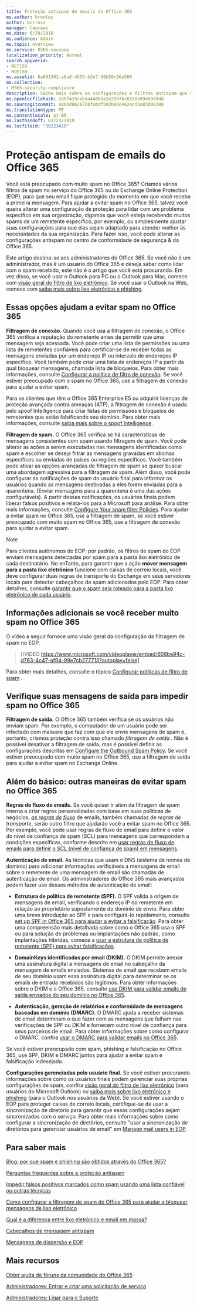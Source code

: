 ```yaml
---
title: Proteção antispam de emails do Office 365
ms.author: krowley
author: kccross
manager: laurawi
ms.date: 6/29/2018
ms.audience: Admin
ms.topic: overview
ms.service: O365-seccomp
localization_priority: Normal
search.appverid:
- MET150
- MOE150
ms.assetid: 6a601501-a6a8-4559-b2e7-56b59c96a586
ms.collection:
- M365-security-compliance
description: Saiba mais sobre as configurações e filtros antispam que ajudarão você a evitar spam no Exchange Online e no Office 365. Obtendo muito spam no Office 365? Você pode personalizar suas configurações de política antispam e filtros de spam.
ms.openlocfilehash: 2d8f433cabda4408da2e29b7bc6570e09e6989dd
ms.sourcegitcommit: a80bd8626720fabdf592b84e4424cd3a83d08280
ms.translationtype: MT
ms.contentlocale: pt-BR
ms.lasthandoff: 02/23/2019
ms.locfileid: "30223420"
---
```

# <a name="office-365-email-anti-spam-protection"></a>Proteção antispam de emails do Office 365

Você está preocupado com muito spam no Office 365? Criamos vários filtros de spam no serviço do Office 365 ou do Exchange Online Protection (EOP), para que seu email fique protegido do momento em que você recebe a primeira mensagem. Para ajudar a evitar spam no Office 365, talvez você queira alterar uma configuração de proteção para lidar com um problema específico em sua organização, digamos que você esteja recebendo muitos spams de um remetente específico, por exemplo, ou simplesmente ajustar suas configurações para que elas sejam adaptado para atender melhor às necessidades da sua organização. Para fazer isso, você pode alterar as configurações antispam no centro de conformidade de segurança &amp; do Office 365.
  
Este artigo destina-se aos administradores do Office 365. Se você não é um administrador, mas é um usuário do Office 365 e deseja saber como lidar com o spam recebido, este não é o artigo que você está procurando. Em vez disso, se você usar o Outlook para PC ou o Outlook para Mac, comece com [visão geral do filtro de lixo eletrônico](https://support.office.com/article/5ae3ea8e-cf41-4fa0-b02a-3b96e21de089). Se você usar o Outlook na Web, comece com [saiba mais sobre lixo eletrônico e phishing](https://support.office.com/article/86c1d76f-4d5a-4967-9647-35665dc17c31).
  
## <a name="these-options-help-you-prevent-spam-in-office-365"></a>Essas opções ajudam a evitar spam no Office 365

 **Filtragem de conexão.** Quando você usa a filtragem de conexão, o Office 365 verifica a reputação do remetente antes de permitir que uma mensagem seja acessada. Você pode criar uma lista de permissões ou uma lista de remetentes confiáveis para certificar-se de receber todas as mensagens enviadas por um endereço IP ou intervalo de endereços IP específico. Você também pode criar uma lista de endereços IP a partir da qual bloquear mensagens, chamada lista de bloqueios. Para obter mais informações, consulte [Configurar a política de filtro de conexão](https://technet.microsoft.com/library/jj200718%28v=exchg.150%29.aspx). Se você estiver preocupado com o spam no Office 365, use a filtragem de conexão para ajudar a evitar spam.
  
Para os clientes que têm o Office 365 Enterprise E5 ou adquirir licenças de proteção avançada contra ameaças (ATP), a filtragem de conexão é usada pelo spoof Intelligence para criar listas de permissões e bloqueios de remetentes que estão falsificando seu domínio. Para obter mais informações, consulte [saiba mais sobre o spoof Intelligence](https://go.microsoft.com/fwlink/?LinkID=735009).
  
 **Filtragem de spam.** O Office 365 verifica se há características de mensagens consistentes com spam usando filtragem de spam. Você pode alterar as ações a serem executadas nas mensagens identificadas como spam e escolher se deseja filtrar as mensagens gravadas em idiomas específicos ou enviadas de países ou regiões específicos. Você também pode ativar as opções avançadas de filtragem de spam se quiser buscar uma abordagem agressiva para a filtragem de spam. Além disso, você pode configurar as notificações de spam do usuário final para informar os usuários quando as mensagens destinadas a eles forem enviadas para a quarentena. (Enviar mensagens para a quarentena é uma das ações configuráveis). A partir dessas notificações, os usuários finais podem liberar falsos positivos e relatá-los para a Microsoft para análise. Para obter mais informações, consulte [Configure Your spam filter Policies](https://go.microsoft.com/fwlink/p/?LinkId=617147). Para ajudar a evitar spam no Office 365, use a filtragem de spam, se você estiver preocupado com muito spam no Office 365, use a filtragem de conexão para ajudar a evitar spam.
  
> [!NOTE]
> Para clientes autônomos do EOP: por padrão, os filtros de spam do EOP enviam mensagens detectadas por spam para a pasta lixo eletrônico de cada destinatário. No enTanto, para garantir que a ação **mover mensagem para a pasta lixo eletrônico** funcione com caixas de correio locais, você deve configurar duas regras de transporte do Exchange em seus servidores locais para detectar cabeçalhos de spam adicionados pelo EOP. Para obter detalhes, consulte [garantir que o spam seja roteado para a pasta lixo eletrônico de cada usuário](https://technet.microsoft.com/library/jj837173%28v=exchg.150%29.aspx). 
  
## <a name="extra-information-if-you-receive-too-much-spam-in-office-365"></a>Informações adicionais se você receber muito spam no Office 365

O vídeo a seguir fornece uma visão geral da configuração da filtragem de spam no EOP.
  
> [!VIDEO https://www.microsoft.com/videoplayer/embed/608be94c-d763-4c47-af94-99e7cb277713?autoplay=false]
  
Para obter mais detalhes, consulte o tópico [Configurar políticas de filtro de spam](https://go.microsoft.com/fwlink/p/?LinkId=617147) .
  
## <a name="check-your-outgoing-messages-to-prevent-spam-in-office-365"></a>Verifique suas mensagens de saída para impedir spam no Office 365

 **Filtragem de saída.** O Office 365 também verifica se os usuários não enviam spam. Por exemplo, o computador de um usuário pode ser infectado com malware que faz com que ele envie mensagens de spam e, portanto, criamos proteção contra isso chamado *filtragem de saída* . Não é possível desativar a filtragem de saída, mas é possível definir as configurações descritas em [Configure the Outbound Spam Policy](https://technet.microsoft.com/library/jj200737%28v=exchg.150%29.aspx). Se você estiver preocupado com muito spam no Office 365, use a filtragem de saída para ajudar a evitar spam no Exchange Online.
  
## <a name="beyond-the-basics-more-ways-to-prevent-spam-in-office-365"></a>Além do básico: outras maneiras de evitar spam no Office 365

 **Regras de fluxo de emails.** Se você quiser ir além da filtragem de spam interna e criar regras personalizadas com base em suas políticas de negócios, *[as regras de fluxo](https://technet.microsoft.com/library/jj919238%28v=exchg.150%29.aspx)* de emails, também chamadas de *regras de transporte*, serão outro filtro que ajudarão você a evitar spam no Office 365. Por exemplo, você pode usar regras de fluxo de email para definir o valor do nível de confiança de spam (SCL) para mensagens que correspondem a condições específicas, conforme descrito em [usar regras de fluxo de emails para definir o SCL (nível de confiança de spam) em mensagens](https://technet.microsoft.com/library/dn798345%28v=exchg.150%29.aspx).
  
 **Autenticação de email.** As técnicas que usam o DNS (sistema de nomes de domínio) para adicionar informações verificáveis a mensagens de email sobre o remetente de uma mensagem de email são chamadas de autenticação de email. Os administradores do Office 365 mais avançados podem fazer uso desses métodos de autenticação de email:
  
- **Estrutura de política de remetente (SPF).** O SPF valida a origem de mensagens de email, verificando o endereço IP do remetente em relação ao proprietário supostamente do domínio de envio. Para obter uma breve introdução ao SPF e para configurá-lo rapidamente, consulte [set up SPF in Office 365 para ajudar a evitar a falsificação](https://technet.microsoft.com/library/dn789058%28v=exchg.150%29.aspx). Para obter uma compreensão mais detalhada sobre como o Office 365 usa o SPF ou para solução de problemas ou implantações não padrão, como implantações híbridas, comece a [usar a estrutura de política de remetente (SPF) para evitar falsificações](https://technet.microsoft.com/library/mt712724%28v=exchg.150%29.aspx).

- **DomainKeys identificadas por email (DKIM).** O DKIM permite anexar uma assinatura digital a mensagens de email no cabeçalho da mensagem de emails enviados. Sistemas de email que recebem emails de seu domínio usam essa assinatura digital para determinar se os emails de entrada recebidos são legítimos. Para obter informações sobre o DKIM e o Office 365, consulte [use DKIM para validar emails de saída enviados do seu domínio no Office 365](https://technet.microsoft.com/library/mt695945%28v=exchg.150%29.aspx).

- **Autenticação, geração de relatórios e conformidade de mensagens baseadas em domínio (DMARC).** O DMARC ajuda a receber sistemas de email determinam o que fazer com as mensagens que falham nas verificações de SPF ou DKIM e fornecem outro nível de confiança para seus parceiros de email. Para obter informações sobre como configurar o DMARC, confira [usar o DMARC para validar emails no Office 365](https://technet.microsoft.com/library/mt734386%28v=exchg.150%29.aspx).

Se você estiver preocupado com spam, phishing e falsificação no Office 365, use SPF, DKIM e DMARC juntos para ajudar a evitar spam e falsificação indesejada.
  
 **Configurações gerenciadas pelo usuário final.** Se você estiver procurando informações sobre como os usuários finais podem gerenciar suas próprias configurações de spam, confira [visão geral do filtro de lixo eletrônico](https://go.microsoft.com/fwlink/?LinkId=270065) (para usuários do Microsoft Outlook) ou [saiba mais sobre lixo eletrônico e phishing](https://go.microsoft.com/fwlink/?LinkId=270068) (para o Outlook nos usuários da Web). Se você estiver usando o EOP para proteger caixas de correio locais, certifique-se de usar a sincronização de diretório para garantir que essas configurações sejam sincronizadas com o serviço. Para obter mais informações sobre como configurar a sincronização de diretórios, consulte "usar a sincronização de diretórios para gerenciar usuários de email" em [Manage mail users in EOP](https://technet.microsoft.com/library/dn636911%28v=exchg.150%29.aspx).
  
## <a name="for-more-information"></a>Para saber mais

[Blog: por que spam e phishing são obtidos através do Office 365?](https://go.microsoft.com/fwlink/?LinkId=528179 )
  
[Perguntas frequentes sobre a proteção antispam](https://technet.microsoft.com/library/jj937231%28v=exchg.150%29.aspx)
  
[Impedir falsos positivos marcados como spam usando uma lista confiável ou outras técnicas](prevent-email-from-being-marked-as-spam-0.md)
  
[Como configurar a filtragem de spam do Office 365 para ajudar a bloquear mensagens de lixo eletrônico](block-email-spam-to-prevent-false-negatives.md)
  
[Qual é a diferença entre lixo eletrônico e email em massa?](https://technet.microsoft.com/library/dn720441%28v=exchg.150%29.aspx)
  
[Cabeçalhos de mensagem antispam](https://technet.microsoft.com/library/dn205071%28v=exchg.150%29.aspx)
  
[Mensagens de dispersão e EOP](https://technet.microsoft.com/library/dn499795%28v=exchg.150%29.aspx)

## <a name="more-resources"></a>Mais recursos

[Obter ajuda de fóruns da comunidade do Office 365](https://go.microsoft.com/fwlink/p/?LinkId=518605)
  
[Administradores: Entrar e criar uma solicitação de serviço](https://go.microsoft.com/fwlink/p/?LinkId=519124)
  
[Administradores: Ligar para o Suporte](https://go.microsoft.com/fwlink/p/?LinkID=518322)
